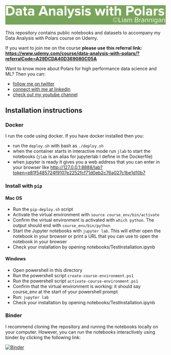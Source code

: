 <img src="notebooks/assets/data_analysis_with_polars_copyright-1.png" width="800"/>

This repository contains public notebooks and datasets to accompany my Data Analysis with Polars course on Udemy.

If you want to join me on the course **please use this referral link: https://www.udemy.com/course/data-analysis-with-polars/?referralCode=A29DCDA40D369080C05A**

Want to know more about Polars for high performance data science and ML? Then you can:
- [follow me on twitter](https://twitter.com/braaannigan)
- [connect with me at linkedin](https://www.linkedin.com/in/liam-brannigan-9080b214a/)
- [check out my youtube channel](https://www.youtube.com/watch?v=nGritAo-71o)


## Installation instructions



### Docker
I run the code using docker. If you have docker installed then you:
- run the `deploy.sh` with bash as `./deploy.sh`
- when the container starts in interactive mode run `jlab` to start the notebooks (`jlab` is an alias for jupyterlab I define in the Dockerfile)
- when jupyter is ready it gives you a web address that you can enter in your browser like http://127.0.0.1:8888/lab?token=e81f5485724f9107e2252fcf71d0eb2c76a027c1be1d10b7

### Install with `pip`
#### Mac OS
- Run the `pip-deploy.sh` script
- Activate the virtual environment with `source course_env/bin/activate`
- Confirm the virtual environment is activated with `which python`. The output should end with `course_env/bin/python`
- Start the Jupyter notebooks with `jupyter lab`. This will either open the notebook in your browser or print a URL that you can use to open the notebook in your browser
- Check your installation by opening notebooks/TestInstallation.ipynb


#### Windows
- Open powershell in this directory
- Run the powershell script `create-course-environment.ps1`
- Run the powershell script `activate-course-environment.ps1`
- Confirm that the virtual environment is working: it should say course_env at the start of your powershell prompt
- Run: `jupyter lab`
- Check your installation by opening notebooks/TestInstallation.ipynb

### Binder
I recommend cloning the repository and runnng the notebooks locally on your computer. However, you can run the notebooks interactively using binder by clicking the following link:

[![Binder](https://mybinder.org/badge_logo.svg)](https://mybinder.org/v2/gh/data-analysis-with-polars/HEAD)
